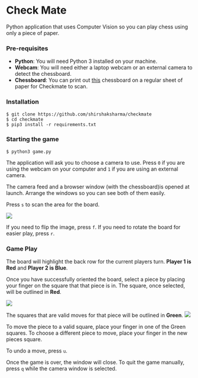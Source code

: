 # Check Mate
Python application that uses Computer Vision so you can play chess using only a piece of paper.

### Pre-requisites
- **Python**: You will need Python 3 installed on your machine.
- **Webcam**: You will need either a laptop webcam or an external camera to detect the chessboard.
- **Chessboard**: You can print out [this](board.jpg) chessboard on a regular sheet of paper for
Checkmate to scan.

### Installation

```
$ git clone https://github.com/shirshaksharma/checkmate
$ cd checkmate
$ pip3 install -r requirements.txt
```
### Starting the game

```
$ python3 game.py
```

The application will ask you to choose a camera to use.
Press `0` if you are using the webcam on your computer and `1` if you are using an external camera.

The camera feed and a browser window (with the chessboard)is opened at launch. 
Arrange the windows so you can see both of them easily.

Press `s` to scan the area for the board.

![](https://i.imgur.com/IqVwVSL.jpg)

If you need to flip the image, press `f`.
If you need to rotate the board for easier play, press `r`.

### Game Play

The board will highlight the back row for the current players turn. 
**Player 1 is Red** and **Player 2 is Blue**.


Once you have successfully oriented the board, select a piece by placing your finger on the square that that piece 
is in.
The square, once selected, will be outlined in **Red**. 

![](https://i.imgur.com/mX3iIOq.jpg)

The squares that are valid moves for that piece will be 
outlined in **Green**.
![](https://i.imgur.com/TJUl3xA.jpg)

To move the piece to a valid square, place your finger in one of the Green squares. To choose a different piece 
to move, place your finger in the new pieces square.

To undo a move, press `u`.


Once the game is over, the window will close.
To quit the game manually, press `q` while the camera window is selected.
